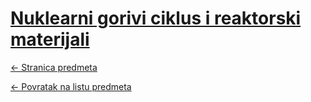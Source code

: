 # [Nuklearni gorivi ciklus i reaktorski materijali](https://www.github.com/studosi-fer/NGCRM)
[<- Stranica predmeta](https://www.fer.unizg.hr/predmet/ngcrm)

[<- Povratak na listu predmeta](https://www.github.com/studosi/FER)